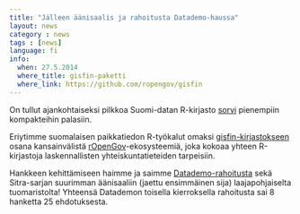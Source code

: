 ```yaml
---
title: "Jälleen äänisaalis ja rahoitusta Datademo-haussa"
layout: news
category : news
tags : [news]
language: fi
info:
  when: 27.5.2014
  where_title: gisfin-paketti
  where_link: https://github.com/ropengov/gisfin
---
```


On tullut ajankohtaiseksi pilkkoa Suomi-datan R-kirjasto [sorvi](http://louhos.github.com/sorvi) pienempiin kompakteihin palasiin.  

Eriytimme suomalaisen paikkatiedon R-työkalut omaksi [gisfin-kirjastokseen](http://github.com/ropengov/gisfin) osana kansainvälistä [rOpenGov](http://ropengov.github.io)-ekosysteemiä, joka kokoaa yhteen R-kirjastoja laskennallisten yhteiskuntatieteiden tarpeisiin.  

Hankkeen kehittämiseen haimme ja saimme [Datademo-rahoitusta](http://datademo.fi/kevatkierroksen-tulokset/) sekä Sitra-sarjan suurimman äänisaaliin (jaettu ensimmäinen sija) laajapohjaiselta tuomaristolta! Yhteensä Datademon toisella kierroksella rahoitusta sai 8 hanketta 25 ehdotuksesta.  

















